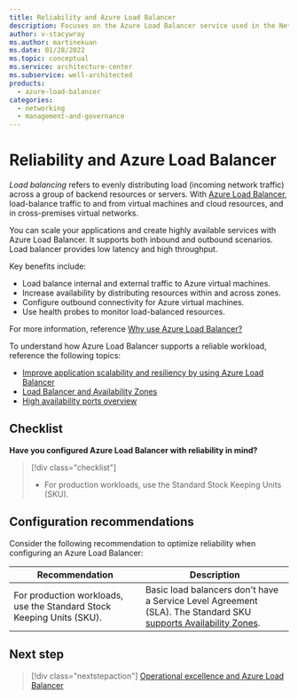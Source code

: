 ```yaml
---
title: Reliability and Azure Load Balancer
description: Focuses on the Azure Load Balancer service used in the Networking solution to provide best-practice and configuration recommendations related to Reliability.
author: v-stacywray
ms.author: martinekuan
ms.date: 01/28/2022
ms.topic: conceptual
ms.service: architecture-center
ms.subservice: well-architected
products:
  - azure-load-balancer
categories:
  - networking
  - management-and-governance
---
```


# Reliability and Azure Load Balancer

*Load balancing* refers to evenly distributing load (incoming network traffic) across a group of backend resources or servers. With [Azure Load Balancer](/azure/load-balancer/), load-balance traffic to and from virtual machines and cloud resources, and in cross-premises virtual networks.

You can scale your applications and create highly available services with Azure Load Balancer. It supports both inbound and outbound scenarios. Load balancer provides low latency and high throughput.

Key benefits include:

- Load balance internal and external traffic to Azure virtual machines.
- Increase availability by distributing resources within and across zones.
- Configure outbound connectivity for Azure virtual machines.
- Use health probes to monitor load-balanced resources.

For more information, reference [Why use Azure Load Balancer?](/azure/load-balancer/load-balancer-overview#why-use-azure-load-balancer)

To understand how Azure Load Balancer supports a reliable workload, reference the following topics:

- [Improve application scalability and resiliency by using Azure Load Balancer](/training/modules/improve-app-scalability-resiliency-with-load-balancer/)
- [Load Balancer and Availability Zones](/azure/load-balancer/load-balancer-standard-availability-zones)
- [High availability ports overview](/azure/load-balancer/load-balancer-ha-ports-overview)

## Checklist

**Have you configured Azure Load Balancer with reliability in mind?**

> [!div class="checklist"]
> - For production workloads, use the Standard Stock Keeping Units (SKU).

## Configuration recommendations

Consider the following recommendation to optimize reliability when configuring an Azure Load Balancer:

|Recommendation|Description|
|--------------|-----------|
|For production workloads, use the Standard Stock Keeping Units (SKU).|Basic load balancers don't have a Service Level Agreement (SLA). The Standard SKU [supports Availability Zones](/azure/load-balancer/load-balancer-standard-availability-zones).|

## Next step

> [!div class="nextstepaction"]
> [Operational excellence and Azure Load Balancer](operational-excellence.md)
